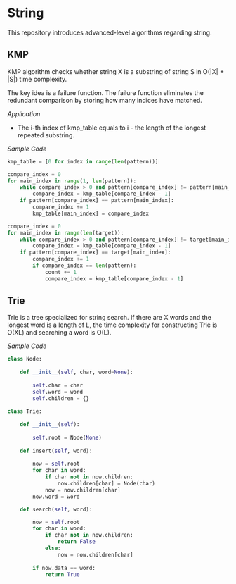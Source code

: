# String

This repository introduces advanced-level algorithms regarding string.

## KMP

KMP algorithm checks whether string X is a substring of string S in O(|X| + |S|) time complexity. 

The key idea is a failure function. The failure function eliminates the redundant comparison by storing how many indices have matched.

*Application*

* The i-th index of kmp_table equals to i - the length of the longest repeated substring.

*Sample Code*
```python
kmp_table = [0 for index in range(len(pattern))]

compare_index = 0
for main_index in range(1, len(pattern)):
    while compare_index > 0 and pattern[compare_index] != pattern[main_index]:
        compare_index = kmp_table[compare_index - 1]
    if pattern[compare_index] == pattern[main_index]:
        compare_index += 1
        kmp_table[main_index] = compare_index

compare_index = 0
for main_index in range(len(target)):
    while compare_index > 0 and pattern[compare_index] != target[main_index]:
        compare_index = kmp_table[compare_index - 1]
    if pattern[compare_index] == target[main_index]:
        compare_index += 1
        if compare_index == len(pattern):
            count += 1
            compare_index = kmp_table[compare_index - 1]
```

## Trie

Trie is a tree specialized for string search. If there are X words and the longest word is a length of L, the time complexity for constructing Trie is O(XL) and searching a word is O(L).

*Sample Code*
```python
class Node:
    
    def __init__(self, char, word=None):
        
        self.char = char
        self.word = word
        self.children = {}
    
class Trie:
    
    def __init__(self):
        
        self.root = Node(None)
    
    def insert(self, word):
        
        now = self.root
        for char in word:
            if char not in now.children:
                now.children[char] = Node(char)
            now = now.children[char]
        now.word = word

    def search(self, word):

        now = self.root
        for char in word:
            if char not in now.children:
                return False
            else:
                now = now.children[char]
        
        if now.data == word:
            return True

```
